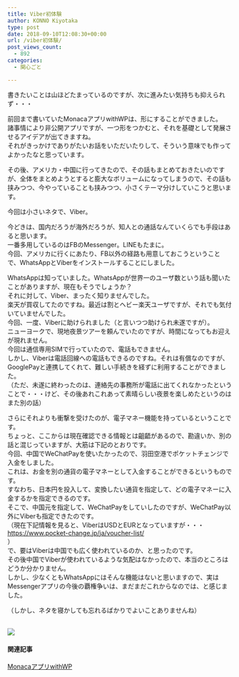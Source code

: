 ```yaml
---
title: Viber初体験
author: KONNO Kiyotaka
type: post
date: 2018-09-10T12:08:30+00:00
url: /viber初体験/
post_views_count:
  - 892
categories:
  - 関心ごと

---
```

書きたいことは山ほどたまっているのですが、次に進みたい気持ちも抑えられず・・・

前回まで書いていたMonacaアプリwithWPは、形にすることができました。  
諸事情により非公開アプリですが、一つ形をつかむと、それを基礎として発展させるアイデアが出てきますね。  
それがきっかけでありがたいお話をいただいたりして、そういう意味でも作ってよかったなと思っています。

その後、アメリカ・中国に行ってきたので、その話もまとめておきたいのですが、全体をまとめようとすると膨大なボリュームになってしまうので、その話も挟みつつ、今やっていることも挟みつつ、小さくテーマ分けしていこうと思います。

今回は小さいネタで、Viber。

今どきは、国内だろうが海外だろうが、知人との通話なんていくらでも手段はあると思います。  
一番多用しているのはFBのMessenger。LINEもたまに。  
今回、アメリカに行くにあたり、FB以外の経路も用意しておこうということで、WhatsAppとViberをインストールすることにしました。

WhatsAppは知っていました。WhatsAppが世界一のユーザ数という話も聞いたことがありますが、現在もそうでしょうか？  
それに対して、Viber、まったく知りませんでした。  
楽天が買収してたのですね。最近は割とヘビー楽天ユーザですが、それでも気付いていませんでした。  
今回、一度、Viberに助けられました（と言いつつ助けられ未遂ですが）。  
ニューヨークで、現地夜景ツアーを頼んでいたのですが、時間になってもお迎えが現れません。  
今回は通信専用SIMで行っていたので、電話もできません。  
しかし、Viberは電話回線への電話もできるのですね。それは有償なのですが、GooglePayと連携してくれて、難しい手続きを経ずに利用することができました。  
（ただ、未遂に終わったのは、連絡先の事務所が電話に出てくれなかったということで・・・けど、その後あれこれあって素晴らしい夜景を楽しめたというのはまた別の話）

さらにそれよりも衝撃を受けたのが、電子マネー機能を持っているということです。  
ちょっと、ここからは現在確認できる情報とは齟齬があるので、勘違いか、別の話と混じっていますが、大筋は下記のとおりです。  
今回、中国でWeChatPayを使いたかったので、羽田空港でポケットチェンジで入金をしました。  
これは、お金を別の通貨の電子マネーとして入金することができるというものです。  
すなわち、日本円を投入して、変換したい通貨を指定して、どの電子マネーに入金するかを指定できるのです。  
そこで、中国元を指定して、WeChatPayをしていしたのですが、WeChatPay以外にViberも指定できたのです。  
（現在下記情報を見ると、ViberはUSDとEURとなっていますが・・・  
<a href="https://www.pocket-change.jp/ja/voucher-list/" target="_blank" rel="noopener">https://www.pocket-change.jp/ja/voucher-list/</a>  
）  
で、要はViberは中国でも広く使われているのか、と思ったのです。  
その後中国でViberが使われているような気配はなかったので、本当のところはどうか分かりません。  
しかし、少なくともWhatsAppにはそんな機能はないと思いますので、実はMessengerアプリの今後の覇権争いは、まだまだこれからなのでは、と感じました。

（しかし、ネタを寝かしても忘れるばかりでよいことありませんね）

<a href="https://rpx.a8.net/svt/ejp?a8mat=1U7H16+5SZ7NM+2HOM+6H729&rakuten=y&a8ejpredirect=http%3A%2F%2Fhb.afl.rakuten.co.jp%2Fhgc%2F0eb4779e.5d30c5ba.0eb4779f.b871e4e3%2Fa09021437113_1U7H16_5SZ7NM_2HOM_6H729%3Fpc%3Dhttp%253A%252F%252Ftravel.rakuten.co.jp%252F%26m%3Dhttp%253A%252F%252Ftravel.rakuten.co.jp%252F" target="_blank" rel="nofollow noopener"><br /> <img src="http://hbb.afl.rakuten.co.jp/hsb/0ea7f99f.153ec97e.0ea7f99d.1ac92fca/153145/" border="0" /></a>  
<img src="https://i2.wp.com/www12.a8.net/0.gif?resize=1%2C1&#038;ssl=1" alt="" width="1" height="1" border="0" data-recalc-dims="1" /> 

#### 関連記事

[MonacaアプリwithWP][1]

 [1]: https://www.programmers-office.ml/tag/monaca%E3%82%A2%E3%83%97%E3%83%AAwithwp/